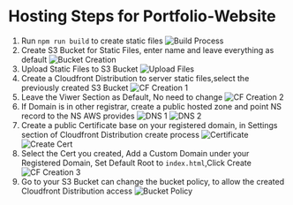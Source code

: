 # Hosting Steps for Portfolio-Website

1. Run `npm run build` to create static files
   ![Build Process](./images/build.png)
2. Create S3 Bucket for Static Files, enter name and leave everything as default
   ![Bucket Creation](./images/create_bucket.png)
3. Upload Static Files to S3 Bucket
   ![Upload Files](./images/create_bucket.png)
4. Create a Cloudfront Distribution to server static files,select the previously created S3 Bucket
   ![CF Creation 1](./images/cloudfront_1.png)
5. Leave the Viwer Section as Default, No need to change
   ![CF Creation 2](./images/cloudfront_2.png)
6. If Domain is in other registrar, create a public hosted zone and point NS record to the NS AWS provides
   ![DNS 1](./images/hosted_zone.png)
   ![DNS 2](./images/ns_records.png)
7. Create a public Certificate base on your registered domain, in Settings section of Cloudfront Distribution create process
   ![Certificate](./images/certificate.png)
   ![Create Cert](./images/create_cert.png)
8. Select the Cert you created, Add a Custom Domain under your Registered Domain, Set Default Root to `index.html`,Click Create
   ![CF Creation 3](./images/cloudfront_3.png)
9. Go to your S3 Bucket can change the bucket policy, to allow the created Cloudfront Distribution access
   ![Bucket Policy](./images/s3_bucket_policy.png)
